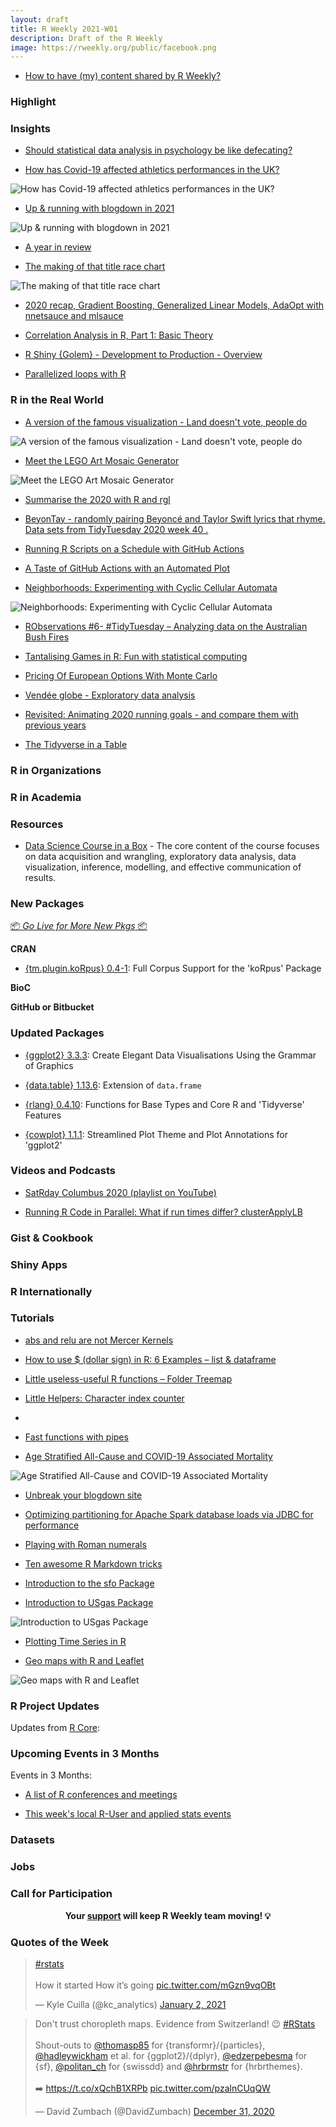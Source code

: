 ```yaml
---
layout: draft
title: R Weekly 2021-W01
description: Draft of the R Weekly
image: https://rweekly.org/public/facebook.png
---
```



+ [How to have (my) content shared by R Weekly?](https://github.com/rweekly/rweekly.org#how-to-have-my-content-shared-by-r-weekly)


###  Highlight



### Insights

+ [Should statistical data analysis in psychology be like defecating?](https://vasishth-statistics.blogspot.com/2021/01/should-statistical-data-analysis-in.html)

+ [How has Covid-19 affected athletics performances in the UK?](https://www.hfshr.xyz/posts/2020-12-26-powerof10-covid/)

![How has Covid-19 affected athletics performances in the UK?](https://raw.githubusercontent.com/rweekly/image/master/2021/W01/elite-performances-1.png)

+ [Up & running with blogdown in 2021](https://alison.rbind.io/post/new-year-new-blogdown/)

![Up & running with blogdown in 2021](https://raw.githubusercontent.com/rweekly/image/master/2021/W01/blogdown.png)


+ [A year in review](http://www.brodrigues.co/blog/2020-12-30-year_review/)

+ [The making of that title race chart](https://austinwehrwein.com/data-visualization/makingoftitlerace/)

![The making of that title race chart](https://raw.githubusercontent.com/rweekly/image/master/2021/W01/titlerace.png)

+ [2020 recap, Gradient Boosting, Generalized Linear Models, AdaOpt with nnetsauce and mlsauce](https://thierrymoudiki.github.io/blog/2020/12/29/python/r/misc/recap-2020-highlights)

+ [Correlation Analysis in R, Part 1: Basic Theory](https://dataenthusiast.ca/2021/correlation-analysis-in-r-part-1-basic-theory/)

+ [R Shiny {Golem} - Development to Production - Overview](https://www.stoltzmanconsulting.com/blog/2020/12/30/r-shiny-golem-development-to-production-overview)

+ [Parallelized loops with R](https://www.blasbenito.com/post/02_parallelizing_loops_with_r/)

### R in the Real World

+ [A version of the famous visualization - Land doesn't vote, people do](https://github.com/zumbov2/votemapswitzerland)

![A version of the famous visualization - Land doesn't vote, people do](https://cdn.jsdelivr.net/gh/zumbov2/votemapswitzerland@main/animation2.gif)

+ [Meet the LEGO Art Mosaic Generator](https://joachim-gassen.github.io/2021/01/meet-lamg/)

![Meet the LEGO Art Mosaic Generator](https://raw.githubusercontent.com/rweekly/image/master/2021/W01/lamg.png)

+ [Summarise the 2020 with R and rgl](https://medium.com/responsibleml/summarise-the-2020-with-r-and-rgl-6a0fd60d6dd4)

+ [BeyonTay - randomly pairing Beyoncé and Taylor Swift lyrics that rhyme. Data sets from TidyTuesday 2020 week 40 .](https://lukefshaw.netlify.app/beyontay/)

+ [Running R Scripts on a Schedule with GitHub Actions](https://blog.simonpcouch.com/blog/r-github-actions-commit/)

+ [A Taste of GitHub Actions with an Automated Plot](https://amitlevinson.com/blog/automated-plot-with-github-actions/)

+ [Neighborhoods: Experimenting with Cyclic Cellular Automata](https://fronkonstin.com/2021/01/02/neighborhoods-experimenting-with-cyclic-cellular-automata/)

![Neighborhoods: Experimenting with Cyclic Cellular Automata](https://raw.githubusercontent.com/rweekly/image/master/2021/W01/neigh.png)

+ [RObservations #6- #TidyTuesday – Analyzing data on the Australian Bush Fires](https://bensstats.wordpress.com/2021/01/01/robservations-6-tidytuesday-analyzing-data-on-the-australian-bush-fires/)

+ [Tantalising Games in R: Fun with statistical computing](https://lucidmanager.org/data-science/games-in-r/)

+ [Pricing Of European Options With Monte Carlo](https://predictivehacks.com/pricing-of-european-options-with-monte-carlo/)

+ [Vendée globe - Exploratory data analysis](https://neonira.github.io/jvg4)

+ [Revisited: Animating 2020 running goals - and compare them with previous years](https://rcrastinate.rbind.io/post/2020-12-28-revisited-animating-2020-running-goals-and-compare-them-with-previous-years/)

+ [The Tidyverse in a Table](http://www.sumsar.net/blog/2020/12/tidyverse-in-a-table/)

###  R in Organizations



###  R in Academia



###  Resources

+ [Data Science Course in a Box](https://datasciencebox.org/) - The core content of the course focuses on data acquisition and wrangling, exploratory data analysis, data visualization, inference, modelling, and effective communication of results.



###  New Packages

<p class="added-hostname"><a href="https://rweekly.org/live" target="_blank" class="externalLink">📦 <i>Go Live for More New Pkgs</i> 📦</a></p>

**CRAN**

+ [{tm.plugin.koRpus} 0.4-1](https://cran.r-project.org/package=tm.plugin.koRpus): Full Corpus Support for the 'koRpus' Package


**BioC**



**GitHub or Bitbucket**



### Updated Packages


+ [{ggplot2} 3.3.3](https://cran.r-project.org/package=ggplot2): Create Elegant Data Visualisations Using the Grammar of Graphics

+ [{data.table} 1.13.6](https://cran.r-project.org/package=data.table): Extension of `data.frame`

+ [{rlang} 0.4.10](https://cran.r-project.org/package=rlang): Functions for Base Types and Core R and 'Tidyverse' Features

+ [{cowplot} 1.1.1](https://cran.r-project.org/package=cowplot): Streamlined Plot Theme and Plot Annotations for 'ggplot2'


###  Videos and Podcasts

* [SatRday Columbus 2020 (playlist on YouTube)](https://bit.ly/satRdayColumbus2020)

+ [Running R Code in Parallel: What if run times differ? clusterApplyLB](https://youtu.be/7FF3qDkMTOM)

### Gist & Cookbook



### Shiny Apps



### R Internationally



###  Tutorials

+ [abs and relu are not Mercer Kernels](https://win-vector.com/2020/12/25/abs-and-relu-are-not-mercer-kernels/)


+ [How to use $ (dollar sign) in R: 6 Examples – list & dataframe](https://www.marsja.se/how-to-use-dollar-sign-in-r-examples-list-dataframe/)

+ [Little useless-useful R functions – Folder Treemap](https://tomaztsql.wordpress.com/2021/01/01/little-useless-useful-r-functions-folder-treemap/)

+ [Little Helpers: Character index counter](https://rcrastinate.rbind.io/post/2020-12-26-little-helpers-character-index-counter/)
+
+ [Fast functions with pipes](http://www.seascapemodels.org/rstats/2020/12/29/pipe-functions.html)


+ [Age Stratified All-Cause and COVID-19 Associated Mortality](http://staff.math.su.se/hoehle/blog/2020/12/28/mort.html)

![Age Stratified All-Cause and COVID-19 Associated Mortality](https://raw.githubusercontent.com/rweekly/image/master/2021/W01/mort.png)

+ [Unbreak your blogdown site](https://alison.rbind.io/post/2020-12-27-blogdown-checks/)


+ [Optimizing partitioning for Apache Spark database loads via JDBC for performance](https://jozef.io/r926-spark-jdbc-partitioning/)

+ [Playing with Roman numerals](http://r.iresmi.net/2020/12/25/playing-with-roman-numerals/)

+ [Ten awesome R Markdown tricks](https://towardsdatascience.com/ten-awesome-r-markdown-tricks-56ef6d41098)

+ [Introduction to the sfo Package](https://ramikrispin.github.io/2020/12/intro-to-sfo/)

+ [Introduction to USgas Package](https://ramikrispin.github.io/2020/12/intro-to-usgas/)

![Introduction to USgas Package](https://raw.githubusercontent.com/rweekly/image/master/2021/W01/usgas.png)

+ [Plotting Time Series in R](https://www.business-science.io/code-tools/2020/12/30/ggplot-theme.html)

+ [Geo maps with R and Leaflet](https://appsilon.com/leaflet-geomaps/)

![Geo maps with R and Leaflet](https://raw.githubusercontent.com/rweekly/image/master/2021/W01/geomap.png)

<!--<div class="post-more-begin></div><div class="post-more-end"></div>-->

###  R Project Updates

Updates from [R Core](http://developer.r-project.org/blosxom.cgi/R-devel/NEWS):


###  Upcoming Events in 3 Months

Events in 3 Months:


+ [A list of R conferences and meetings](https://jumpingrivers.github.io/meetingsR/events.html)

+ [This week's local R-User and applied stats events](https://community.rstudio.com/c/irl)


### Datasets

### Jobs




###  Call for Participation


<p class="hide-support added-hostname support-rweekly" style="text-align: center;font-weight: bold;">Your <a class="non-visited externalLink" href="https://www.patreon.com/rweekly" onclick="pas(this)">support</a> will keep R Weekly team moving! 💡</p>

###  Quotes of the Week

<blockquote class="twitter-tweet"><p lang="en" dir="ltr"><a href="https://twitter.com/hashtag/rstats?src=hash&amp;ref_src=twsrc%5Etfw">#rstats</a><br><br>How it started How it’s going <a href="https://t.co/mGzn9vqOBt">pic.twitter.com/mGzn9vqOBt</a></p>&mdash; Kyle Cuilla (@kc_analytics) <a href="https://twitter.com/kc_analytics/status/1345434428059881480?ref_src=twsrc%5Etfw">January 2, 2021</a></blockquote> <script async src="https://platform.twitter.com/widgets.js" charset="utf-8"></script>

<blockquote class="twitter-tweet"><p lang="en" dir="ltr">Don&#39;t trust choropleth maps. Evidence from Switzerland! 😉 <a href="https://twitter.com/hashtag/RStats?src=hash&amp;ref_src=twsrc%5Etfw">#RStats</a><br> <br>Shout-outs to <a href="https://twitter.com/thomasp85?ref_src=twsrc%5Etfw">@thomasp85</a> for {transformr}/{particles}, <a href="https://twitter.com/hadleywickham?ref_src=twsrc%5Etfw">@hadleywickham</a> et al. for {ggplot2}/{dplyr}, <a href="https://twitter.com/edzerpebesma?ref_src=twsrc%5Etfw">@edzerpebesma</a> for {sf}, <a href="https://twitter.com/politan_ch?ref_src=twsrc%5Etfw">@politan_ch</a> for {swissdd} and <a href="https://twitter.com/hrbrmstr?ref_src=twsrc%5Etfw">@hrbrmstr</a> for {hrbrthemes}.<br> <br>➡️ <a href="https://t.co/xQchB1XRPb">https://t.co/xQchB1XRPb</a> <a href="https://t.co/pzalnCUqQW">pic.twitter.com/pzalnCUqQW</a></p>&mdash; David Zumbach (@DavidZumbach) <a href="https://twitter.com/DavidZumbach/status/1344547411985911808?ref_src=twsrc%5Etfw">December 31, 2020</a></blockquote> <script async src="https://platform.twitter.com/widgets.js" charset="utf-8"></script>
